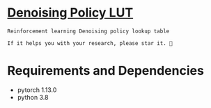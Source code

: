 # [Denoising Policy LUT](https://github.com/FightingSrain/Denoise-Policy-LUT.git)


`Reinforcement learning Denoising policy lookup table`

`If it helps you with your research, please star it. 🎈`

# Requirements and Dependencies
- pytorch 1.13.0
- python 3.8











